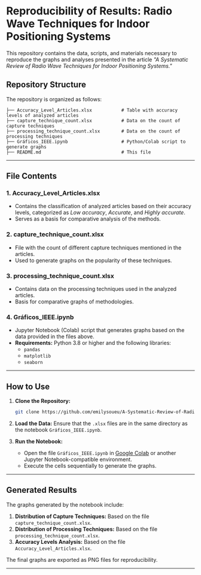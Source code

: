 

# Reproducibility of Results: Radio Wave Techniques for Indoor Positioning Systems

This repository contains the data, scripts, and materials necessary to reproduce the graphs and analyses presented in the article *"A Systematic Review of Radio Wave Techniques for Indoor Positioning Systems."*

## Repository Structure

The repository is organized as follows:

```
├── Accuracy_Level_Articles.xlsx           # Table with accuracy levels of analyzed articles
├── capture_technique_count.xlsx           # Data on the count of capture techniques
├── processing_technique_count.xlsx        # Data on the count of processing techniques
├── Gráficos_IEEE.ipynb                    # Python/Colab script to generate graphs
├── README.md                              # This file
```

---

## File Contents

### 1. **Accuracy_Level_Articles.xlsx**
   - Contains the classification of analyzed articles based on their accuracy levels, categorized as *Low accuracy*, *Accurate*, and *Highly accurate*.
   - Serves as a basis for comparative analysis of the methods.

### 2. **capture_technique_count.xlsx**
   - File with the count of different capture techniques mentioned in the articles.
   - Used to generate graphs on the popularity of these techniques.

### 3. **processing_technique_count.xlsx**
   - Contains data on the processing techniques used in the analyzed articles.
   - Basis for comparative graphs of methodologies.

### 4. **Gráficos_IEEE.ipynb**
   - Jupyter Notebook (Colab) script that generates graphs based on the data provided in the files above.
   - **Requirements:** Python 3.8 or higher and the following libraries:
     - `pandas`
     - `matplotlib`
     - `seaborn`

---

## How to Use

1. **Clone the Repository:**
   ```bash
   git clone https://github.com/emilysoueu/A-Systematic-Review-of-Radio-Wave-Techniques-for-Indoor-Positioning-Systems.git
   ```

2. **Load the Data:**
   Ensure that the `.xlsx` files are in the same directory as the notebook `Gráficos_IEEE.ipynb`.

3. **Run the Notebook:**
   - Open the file `Gráficos_IEEE.ipynb` in [Google Colab](https://colab.research.google.com/) or another Jupyter Notebook-compatible environment.
   - Execute the cells sequentially to generate the graphs.

---

## Generated Results

The graphs generated by the notebook include:
1. **Distribution of Capture Techniques:** Based on the file `capture_technique_count.xlsx`.
2. **Distribution of Processing Techniques:** Based on the file `processing_technique_count.xlsx`.
3. **Accuracy Levels Analysis:** Based on the file `Accuracy_Level_Articles.xlsx`.

The final graphs are exported as PNG files for reproducibility.

---



